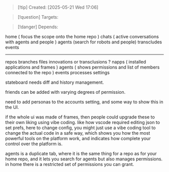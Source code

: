 
>[!tip] Created: [2025-05-21 Wed 17:06]

>[!question] Targets: 

>[!danger] Depends: 

home ( focus the scope onto the home repo )
chats ( active conversations with agents and people )
agents (search for robots and people)
transcludes
events

---

repos
branches 
files
innovations or transclusions ?
napps ( installed applications and frames )
agents ( shows permissions and list of members connected to the repo )
events
processes
settings



stateboard needs diff and history management.

friends can be added with varying degrees of permission.

need to add personas to the accounts setting, and some way to show this in the UI.

if the whole ui was made of frames, then people could upgrade these to their own liking using vibe coding.  like how vscode required editing json to set prefs, here to change config, you might just use a vibe coding tool to change the actual code in a safe way, which shows you how the most powerful tools on the platform work, and indicates how complete your control over the platform is.

agents is a duplicate tab, where it is the same thing for a repo as for your home repo, and it lets you search for agents but also manages permissions.  in home there is a restricted set of permissions you can grant.